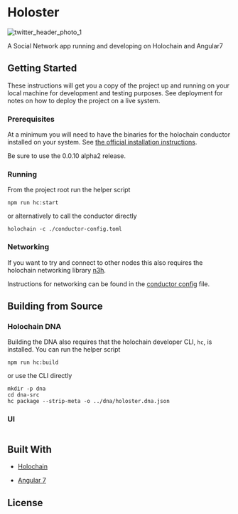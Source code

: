 # Holoster

![twitter_header_photo_1](https://user-images.githubusercontent.com/23415882/55510415-892f3e00-565e-11e9-83e5-2cd7c36bf227.png)

A Social Network app running and developing on Holochain and Angular7

## Getting Started

These instructions will get you a copy of the project up and running on your local machine for development and testing purposes. See deployment for notes on how to deploy the project on a live system.

### Prerequisites

At a minimum you will need to have the binaries for the holochain conductor installed on your system. See [the official installation instructions](https://developer.holochain.org/start.html).

Be sure to use the 0.0.10 alpha2 release.

### Running

From the project root run the helper script
```
npm run hc:start
```

or alternatively to call the conductor directly

```
holochain -c ./conductor-config.toml
```


### Networking

If you want to try and connect to other nodes this also requires the holochain networking library [n3h](https://github.com/holochain/n3h).

Instructions for networking can be found in the [conductor config](conductor-config.toml) file.

## Building from Source

### Holochain DNA

Building the DNA also requires that the holochain developer CLI, `hc`, is installed. You can run the helper script

```
npm run hc:build
```

or use the CLI directly

```
mkdir -p dna
cd dna-src
hc package --strip-meta -o ../dna/holoster.dna.json
```

### UI

```

```

## Built With

* [Holochain](https://developer.holochain.org/)

* [Angular 7](https://angular.io/)

## License

